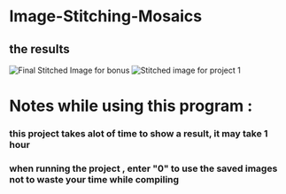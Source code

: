 # Image-Stitching-Mosaics

## the results
![Final Stitched Image for bonus](https://user-images.githubusercontent.com/101469143/195449848-8a5962f4-eec4-42bb-934b-ccfc25c1adb1.jpg)
![Stitched image for project 1](https://user-images.githubusercontent.com/101469143/195449861-5b8cf708-84b7-4c60-b4b6-8f0134dc46b6.jpg)


# Notes while using this program :

### this project takes alot of time to show a result, it may take 1 hour
### when running the project , enter "0" to use the saved images not to waste your time while compiling 
